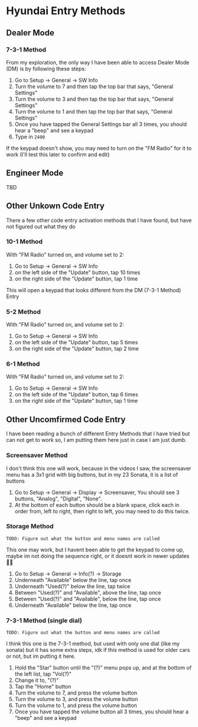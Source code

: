 # Hyundai Entry Methods
## Dealer Mode
### 7-3-1 Method
From my exploration, the only way I have been able to access Dealer Mode (DM) is by following these steps:
1. Go to Setup -> General -> SW Info 
2. Turn the volume to 7 and then tap the top bar that says, "General Settings"
3. Turn the volume to 3 and then tap the top bar that says, "General Settings"
4. Turn the volume to 1 and then tap the top bar that says, "General Settings"
5. Once you have tapped the General Settings bar all 3 times, you should hear a "beep" and see a keypad
6. Type in `2400`

If the keypad doesn't show, you may need to turn on the "FM Radio" for it to work (I'll test this later to confirm and edit) 

## Engineer Mode
TBD

## Other Unkown Code Entry
There a few other code entry activation methods that I have found, but have not figured out what they do

### 10-1 Method
With "FM Radio" turned on, and volume set to 2:
1. Go to Setup -> General -> SW Info
2. on the left side of the "Update" button, tap 10 times
3. on the right side of the "Update" button, tap 1 time

This will open a keypad that looks different from the DM (7-3-1 Method) Entry

### 5-2 Method
With "FM Radio" turned on, and volume set to 2:
1. Go to Setup -> General -> SW Info
2. on the left side of the "Update" button, tap 5 times
3. on the right side of the "Update" button, tap 2 time

### 6-1 Method
With "FM Radio" turned on, and volume set to 2:
1. Go to Setup -> General -> SW Info
2. on the left side of the "Update" button, tap 6 times
3. on the right side of the "Update" button, tap 1 time

## Other Uncomfirmed Code Entry
I have been reading a bunch of different Entry Methods that I have tried but can not get to work so, I am putting them here just in case I am just dumb.
### Screensaver Method
I don't think this one will work, because in the videos I saw, the screensaver menu has a 3x1 grid with big buttons, but in my 23 Sonata, it is a list of buttons
1. Go to Setup -> General -> Display -> Screensaver, You should see 3 buttons, "Analog", "Digital", "None".
2. At the bottom of each button should be a blank space, click each in order from, left to right, then right to left, you may need to do this twice.

### Storage Method
`TODO: Figure out what the button and menu names are called`

This one may work, but I havent been able to get the keypad to come up, maybe im not doing the sequence right, or it doesnt work in newer updates 🤷‍♂️
1. Go to Setup -> General -> Info(?) -> Storage
2. Underneath "Available" below the line, tap once
3. Underneath "Used(?)" below the line, tap twice
4. Between "Used(?)" and "Available", above the line, tap once
5. Between "Used(?)" and "Available", below the line, tap once
6. Underneath "Available" below the line, tap once

### 7-3-1 Method (single dial)
`TODO: Figure out what the button and menu names are called`

I think this one is the 7-3-1 method, but used with only one dial (like my sonata) but it has some extra steps, idk if this method is used for older cars or not, but im putting it here.
1. Hold the "Star" button until the "(?)" menu pops up, and at the bottom of the left list, tap "Vol(?)"
2. Change it to, "(?)"
3. Tap the "Home" button
4. Turn the volume to 7, and press the volume button
5. Turn the volume to 3, and press the volume button
6. Turn the volume to 1, and press the volume button
7. Once you have tapped the volume button all 3 times, you should hear a "beep" and see a keypad
